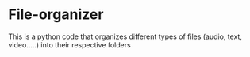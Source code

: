 # File-organizer
This is a python code that organizes different types of files (audio, text, video.....) into their respective folders

